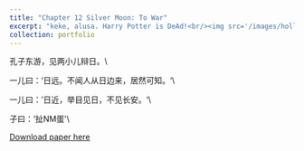 ```yaml
---
title: "Chapter 12 Silver Moon: To War"
excerpt: "keke, alusa. Harry Potter is DeAd!<br/><img src='/images/hollow_knight_lake.jpg'  style="zoom: 50%" >"
collection: portfolio
---
```




孔子东游，见两小儿辩日。\

一儿曰：‘日远。不闻人从日边来，居然可知。‘\

一儿曰：’日近，举目见日，不见长安。‘\

子曰：‘扯NM蛋'\

[Download paper here](https://www.youtube.com/watch?v=dQw4w9WgXcQ&t=1s)
